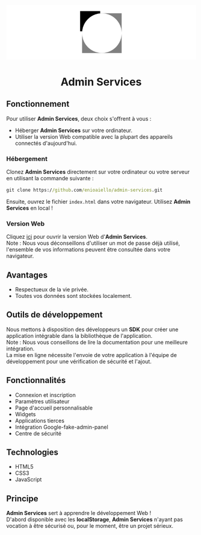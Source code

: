 <img src="./assets/img/github/logo.png">
<h1 style="text-align: center">Admin Services</h1>

## Fonctionnement
Pour utiliser **Admin Services**, deux choix s'offrent à vous :
- Héberger **Admin Services** sur votre ordinateur.
- Utiliser la version Web compatible avec la plupart des appareils connectés d'aujourd'hui.

### Hébergement

Clonez **Admin Services** directement sur votre ordinateur ou votre serveur en utilisant la commande suivante :

````cmd
git clone https://github.com/enioaiello/admin-services.git
````

Ensuite, ouvrez le fichier `index.html` dans votre navigateur. Utilisez **Admin Services** en local !

### Version Web

Cliquez [ici](https://enioaiello.github.io/admin-services/) pour ouvrir la version Web d'**Admin Services**.\
Note : Nous vous déconseillons d'utiliser un mot de passe déjà utilisé, l'ensemble de vos informations peuvent être consultée dans votre navigateur.

## Avantages
- Respectueux de la vie privée.
- Toutes vos données sont stockées localement.

## Outils de développement
Nous mettons à disposition des développeurs un **SDK** pour créer une application intégrable dans la bibliothèque de l'application.\
Note : Nous vous conseillons de lire la documentation pour une meilleure intégration.\
La mise en ligne nécessite l'envoie de votre application à l'équipe de développement pour une vérification de sécurité et l'ajout.

## Fonctionnalités
- Connexion et inscription
- Paramètres utilisateur
- Page d'accueil personnalisable
- Widgets
- Applications tierces
- Intégration Google-fake-admin-panel
- Centre de sécurité

## Technologies
- HTML5
- CSS3
- JavaScript

## Principe
**Admin Services** sert à apprendre le développement Web !\
D'abord disponible avec les **localStorage**, **Admin Services** n'ayant pas vocation à être sécurisé ou, pour le moment, être un projet sérieux.